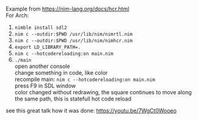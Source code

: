 Example from https://nim-lang.org/docs/hcr.html  
For Arch:  
1) `nimble install sdl2`  
2) `nim c --outdir:$PWD /usr/lib/nim/nimrtl.nim`  
3) `nim c --outdir:$PWD /usr/lib/nim/nimhcr.nim`  
4) `export LD_LIBRARY_PATH=.`  
5) `nim c --hotcodereloading:on main.nim`  
6) `./main`  
open another console  
change something in code, like color  
recompile main: `nim c --hotcodereloading:on main.nim`  
press F9 in SDL window  
color changed without redrawing, the square continues to move along the same path, this is statefull hot code reload
  
see this great talk how it was done: https://youtu.be/7WgCt0Wooeo
